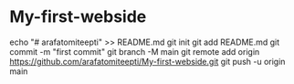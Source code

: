 # My-first-webside

echo "# arafatomiteepti" >> README.md
git init
git add README.md
git commit -m "first commit"
git branch -M main
git remote add origin https://github.com/arafatomiteepti/My-first-webside.git
git push -u origin main

